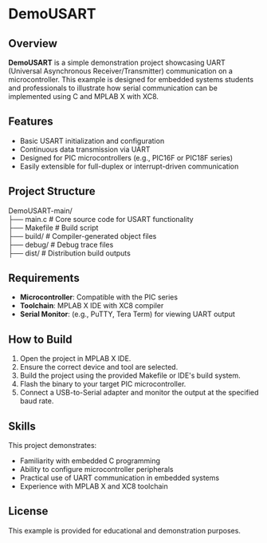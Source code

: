 # DemoUSART

## Overview

**DemoUSART** is a simple demonstration project showcasing UART (Universal Asynchronous Receiver/Transmitter) communication on a microcontroller. This example is designed for embedded systems students and professionals to illustrate how serial communication can be implemented using C and MPLAB X with XC8.

## Features

- Basic USART initialization and configuration  
- Continuous data transmission via UART  
- Designed for PIC microcontrollers (e.g., PIC16F or PIC18F series)  
- Easily extensible for full-duplex or interrupt-driven communication  

## Project Structure

DemoUSART-main/  
├── main.c                   # Core source code for USART functionality  
├── Makefile                # Build script  
├── build/                  # Compiler-generated object files  
├── debug/                  # Debug trace files  
├── dist/                   # Distribution build outputs  

## Requirements

- **Microcontroller**: Compatible with the PIC series  
- **Toolchain**: MPLAB X IDE with XC8 compiler  
- **Serial Monitor**: (e.g., PuTTY, Tera Term) for viewing UART output  

## How to Build

1. Open the project in MPLAB X IDE.  
2. Ensure the correct device and tool are selected.  
3. Build the project using the provided Makefile or IDE's build system.  
4. Flash the binary to your target PIC microcontroller.  
5. Connect a USB-to-Serial adapter and monitor the output at the specified baud rate.  

## Skills

This project demonstrates:
- Familiarity with embedded C programming  
- Ability to configure microcontroller peripherals  
- Practical use of UART communication in embedded systems  
- Experience with MPLAB X and XC8 toolchain  

## License

This example is provided for educational and demonstration purposes.
